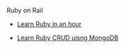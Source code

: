 Ruby on Rail

- [Learn Ruby in an hour](https://www.youtube.com/watch?v=t_ispmWmdjY&ab_channel=freeCodeCamp.org)

- [Learn Ruby CRUD uisng MongoDB](https://www.youtube.com/watch?v=oyjzi837wME&ab_channel=zayne)
